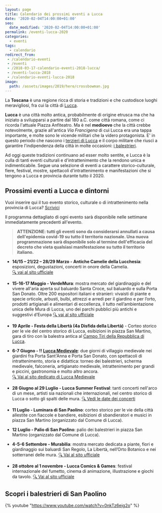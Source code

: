 ```yaml
---
layout: page
title: Calendario dei prossimi eventi a Lucca
date: '2020-02-04T14:00:00+01:00'
seo:
  date_modified: '2020-02-04T14:00:00+01:00'
permalink: /eventi-lucca-2020
categories:
  - eventi
tags:
  - calendario
redirect_from:
 - /calendario-eventi
 - /eventi
 - /2018-03-17-calendario-eventi-2018-lucca/
 - /eventi-lucca-2018
 - /calendario-eventi-lucca-2018
image:
  path: /assets/images/2019/hero/crossbowman.jpg
---
```


La **Toscana** è una regione ricca di storia e tradizioni e che custodisce
luoghi meravigliosi, fra cui la città di [Lucca](/lucca).

**Lucca** è una città molto antica, probabilmente di origine etrusca ma che ha
iniziato a svilupparsi a partire dal 180 a.C. come città romana, come ci ricorda
l'attuale Piazza Anfiteatro. Ma è nel **medioevo** che la città crebbe
notevolmente, grazie all'antica *Via Francigena* di cui Lucca era una tappa
importante, e molte sono le vicende militari che la videro protagonista. E' in
questo periodo che nascono i [terzieri di
Lucca](https://consanpaolino.org/terzieri-lucca) e il corpo militare che riuscì
a garantire l'indipendenza della città in molte occasioni: [i
balestrieri](/lucca-balestrieri-medioevo-storia).

Ad oggi queste tradizioni continuano ad esser molto sentite, e Lucca è la culla
di tanti eventi culturali e d'intrattenimento che la rendono unica e
indimenticabile. Segue una selezione di eventi a carattere storico-culturale,
fiere, festival, mostre, spettacoli d'intrattenimento e manifestazioni che si
tengono a Lucca e provincia durante tutto il 2020.

## Prossimi eventi a Lucca e dintorni

Vuoi inserire qui il tuo evento storico, culturale o di intrattenimento nella
provincia di Lucca? [Scrivici](/contatti)

Il programma dettagliato di ogni evento sarà disponibile nelle settimane
immediatamente precedenti all'evento.

> **ATTENZIONE: tutti gli eventi sono da considerarsi annullati a causa
dell'epidemia covid-19 su tutto il territorio nazionale. Una nuova
programmazione sarà disponibile solo al termine dell'efficacia del decreto che
vieta qualsiasi manifestazione su tutto il territorio italiano.**

* **14/15 – 21/22 – 28/29 Marzo - Antiche Camelie della Lucchesia**:
  esposizioni, degustazioni, concerti in onore della Camelia. <br/>
  [:mag: vai al sito ufficiale](http://www.camelielucchesia.it/)

* **15-16-17 Maggio - VerdeMura**: mostra mercato del giardinaggio e del vivere
  all'aria aperta sul baluardo Santa Croce, sul baluardo e sulla Porta San
  Donato. Oltre 200 espositori italiani e stranieri: vivaisti di piante e specie
  orticole, arbusti, bulbi, attrezzi e arredi per il giardino e per l’orto,
  prodotti artigianali e alimentari di eccellenza, il tutto nell’ambientazione
  unica delle Mura di Lucca, uno dei parchi pubblici più antichi e suggestivi
  d’Europa [:mag: vai al sito ufficiale](https://www.verdemura.it)

* **19 Aprile - Festa della Libertà (4a Disfida della Libertà)** - Corteo storico
  per le vie del centro storico di Lucca, esibizioni in piazza San Martino, gara
  di tiro con la balestra antica al [Campo Tiri della Repubblica di
  Lucca](https://goo.gl/maps/Cz3SQuVr9YE2).

* **6-7 Giugno - :bangbang: [Lucca Medievale](https://luccamedievale.it)**: due
  giorni di villaggio medievale nei giardini fra Porta Sant'Anna e Porta San
  Donato, con spettacoli di intrattenimento, storia e didattica: torneo dei
  balestrieri, scherma medievale, falconeria, artigianato medievale, intrattenimento per grandi e piccini, gastronomia e molto altro ancora.<br/>
  [:mag: Vai al sito dedicato di Lucca Medievale](https://luccamedievale.it)

* **28 Giugno al 29 Luglio - Lucca Summer Festival**: tanti concerti nell'arco
  di un mese, artisti sia nazionali che internazionali, nel centro storico di
  Lucca o sotto gli spalti delle mura. [:mag: Vedi le date dei
  concerti](https://www.summer-festival.com/)

* **11 Luglio - Luminara di San Paolino**: corteo storico per le vie della città
  allestite con fiaccole e bandiere, esibizioni di sbandieratori e musici in
  piazza San Martino (organizzato dal Comune di Lucca).

* **12 Luglio - Palio di San Paolino**: palio dei balestrieri in piazza San
  Martino (organizzato dal Comune di Lucca).

* **4-5-6 Settembre - Murabilia**: mostra mercato dedicata a piante, fiori e
  giardinaggio sui baluardi San Regolo, La Libertà, nell’Orto Botanico e nei
  sotterranei delle mura. [:mag: Vai al sito
  ufficiale](https://www.murabilia.com/)

* **28 ottobre al 1 novembre - Lucca Comics & Games**: festival internazionale
  del fumetto, cinema di animazione, illustrazione e giochi da tavolo. [:mag:
  Vai al sito ufficiale](https://www.luccacomicsandgames.com)

## Scopri i balestrieri di San Paolino

{% youtube "https://www.youtube.com/watch?v=0nkTz6ejg2o" %}
